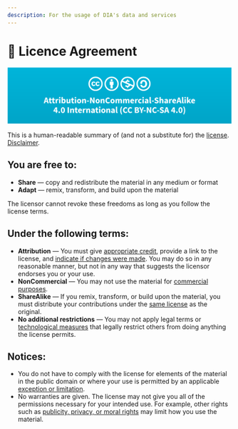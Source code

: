 ```yaml
---
description: For the usage of DIA's data and services
---
```


# 🤝 Licence Agreement

![ Attribution-NonCommercial-ShareAlike 4.0 International (CC BY-NC-SA 4.0)](.gitbook/assets/ccbyncsa40.png)

&#x20;This is a human-readable summary of (and not a substitute for) the [license](https://creativecommons.org/licenses/by-nc-sa/4.0/legalcode). [Disclaimer](https://creativecommons.org/licenses/by-nc-sa/4.0/#).

## You are free to:

* **Share** — copy and redistribute the material in any medium or format
* **Adapt** — remix, transform, and build upon the material

The licensor cannot revoke these freedoms as long as you follow the license terms.

## Under the following terms:

* **Attribution** — You must give [appropriate credit](https://creativecommons.org/licenses/by-nc-sa/4.0/#), provide a link to the license, and [indicate if changes were made](https://creativecommons.org/licenses/by-nc-sa/4.0/#). You may do so in any reasonable manner, but not in any way that suggests the licensor endorses you or your use.
* **NonCommercial** — You may not use the material for [commercial purposes](https://creativecommons.org/licenses/by-nc-sa/4.0/#).
* **ShareAlike** — If you remix, transform, or build upon the material, you must distribute your contributions under the [same license](https://creativecommons.org/licenses/by-nc-sa/4.0/#) as the original.
* **No additional restrictions** — You may not apply legal terms or [technological measures](https://creativecommons.org/licenses/by-nc-sa/4.0/#) that legally restrict others from doing anything the license permits.

## Notices:

* You do not have to comply with the license for elements of the material in the public domain or where your use is permitted by an applicable [exception or limitation](https://creativecommons.org/licenses/by-nc-sa/4.0/#).
* No warranties are given. The license may not give you all of the permissions necessary for your intended use. For example, other rights such as [publicity, privacy, or moral rights](https://creativecommons.org/licenses/by-nc-sa/4.0/#) may limit how you use the material.
